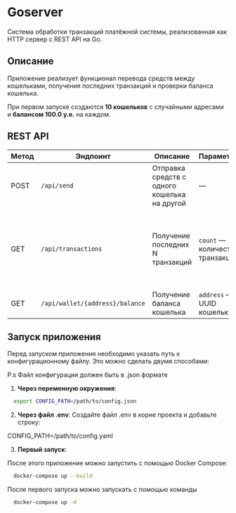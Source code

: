 # Goserver

Система обработки транзакций платёжной системы, реализованная как HTTP сервер с REST API на Go.

## Описание

Приложение реализует функционал перевода средств между кошельками, получения последних транзакций и проверки баланса кошелька.

При первом запуске создаются **10 кошельков** с случайными адресами и **балансом 100.0 у.е.** на каждом.

## REST API
| Метод | Эндпоинт                        | Описание                                     | Параметры                       | Тело запроса                                                                   | Пример ответа                                                                                                                                           |
| ----- | ------------------------------- | -------------------------------------------- | ------------------------------- | ------------------------------------------------------------------------------ |---------------------------------------------------------------------------------------------------------------------------------------------------------|
| POST  | `/api/send`                     | Отправка средств с одного кошелька на другой | —                               | `json { "from": "uuid_отправителя", "to": "uuid_получателя", "amount": 3.50 }` | `json { "HttpStatus": "200", "TransactionId": "uuid_транзакции" }`                                                                                         |
| GET   | `/api/transactions`             | Получение последних N транзакций             | `count` — количество транзакций | —                                                                              | `json [ { "id": "uuid_транзакции", "from": "uuid_отправителя", "to": "uuid_получателя", "amount": 10, "transferDate": "2025-08-13T09:16:29.168445Z" }]` |
| GET   | `/api/wallet/{address}/balance` | Получение баланса кошелька                   | `address` — UUID кошелька       | —                                                                              | `json { "address": "uuid_кошелька", "balance": 100.0 }`                                                                                                 |


## Запуск приложения

Перед запуском приложения необходимо указать путь к конфигурационному файлу. Это можно сделать двумя способами:

P.s Файл конфигурации должен быть в .json формате

1. **Через переменную окружения**:
```bash
  export CONFIG_PATH=/path/to/config.json
```


2. **Через файл .env**:
Создайте файл .env в корне проекта и добавьте строку:

CONFIG_PATH=/path/to/config.yaml

3. **Первый запуск**:

После этого приложение можно запустить с помощью Docker Compose:
```bash 
  docker-compose up --build
```

После первого запуска можно запускать с помощью команды
```bash 
  docker-compose up -d
```
